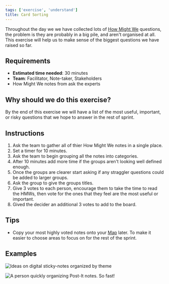 ```yaml
---
tags: ['exercise', 'understand']
title: Card Sorting
---
```


Throughout the day we we have collected lots of [How Might We](/exercises/how-might-we) questions, the
problem is they are probably in a big pile, and aren't organised at all. This
exercise will help us to make sense of the biggest questions we have raised so
far.

## Requirements

- **Estimated time needed**: 30 minutes
- **Team**: Facilitator, Note-taker, Stakeholders
- How Might We notes from ask the experts

## Why should we do this exercise?

By the end of this exercise we will have a list of the most useful, important, or risky questions that we hope to answer in the rest of sprint.

## Instructions

1. Ask the team to gather all of thier How Might We notes in a single place.
2. Set a timer for 10 minutes.
3. Ask the team to begin grouping all the notes into categories.
4. After 10 minutes add more time if the groups aren't looking well defined enough.
5. Once the groups are clearer start asking if any straggler questions could be added to larger groups.
6. Ask the group to give the groups titles.
7. Give 3 votes to each person, encourage them to take the time to read the HMWs, then vote for the ones that they feel are the most useful or important.
8. Gived the decider an additional 3 votes to add to the board.

## Tips

- Copy your most highly voted notes onto your [Map](/exercises/make-a-map) later. To make it easier to choose areas to focus on for the rest of the sprint.

## Examples
![Ideas on digital sticky-notes organized by theme](/images/exercises/card-sorting.png)

![A person quickly organizing Post-It notes. So fast!](/images/exercises/card-sorting.gif)
